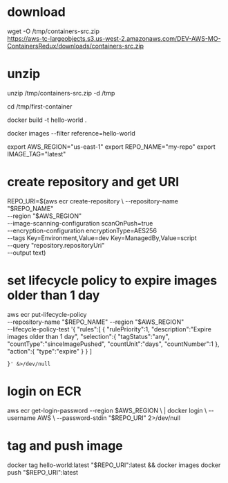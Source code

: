 
# download
wget -O /tmp/containers-src.zip \
  https://aws-tc-largeobjects.s3.us-west-2.amazonaws.com/DEV-AWS-MO-ContainersRedux/downloads/containers-src.zip

# unzip
unzip /tmp/containers-src.zip -d /tmp

cd /tmp/first-container

docker build -t hello-world .

docker images --filter reference=hello-world

export AWS_REGION="us-east-1"
export REPO_NAME="my-repo"
export IMAGE_TAG="latest"

# create repository and get URI
REPO_URI=$(aws ecr create-repository \
  --repository-name "$REPO_NAME" \
  --region "$AWS_REGION" \
  --image-scanning-configuration scanOnPush=true \
  --encryption-configuration encryptionType=AES256 \
  --tags Key=Environment,Value=dev Key=ManagedBy,Value=script \
  --query "repository.repositoryUri" \
  --output text)

# set lifecycle policy to expire images older than 1 day
aws ecr put-lifecycle-policy \
    --repository-name "$REPO_NAME"
    --region "$AWS_REGION" \
    --lifecycle-policy-test '{
        "rules":[
            {
                "rulePriority":1,
                "description":"Expire images older than 1 day",
                "selection":{
                    "tagStatus":"any",
                    "countType":"sinceImagePushed",
                    "countUnit":"days",
                    "countNumber":1
                },
                "action":{
                    "type":"expire"
                }
            }
        ]

    }' &>/dev/null

# login on ECR
aws ecr get-login-password --region $AWS_REGION \
    | docker login \
    --username AWS \
    --password-stdin "$REPO_URI" 2>/dev/null

# tag and push image
docker tag hello-world:latest "$REPO_URI":latest && docker images
docker push "$REPO_URI":latest
